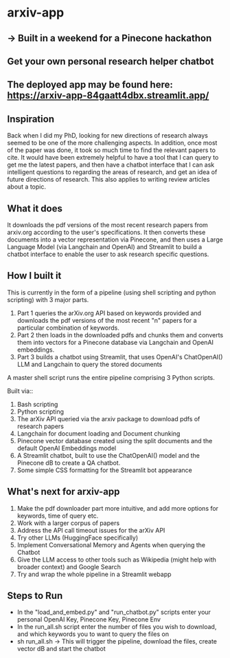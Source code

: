 # arxiv-app 

## -> Built in a weekend for a Pinecone hackathon

## **Get your own personal research helper chatbot**

## The deployed app may be found here: https://arxiv-app-84gaatt4dbx.streamlit.app/

## Inspiration

Back when I did my PhD, looking for new directions of research always seemed to be one of the more challenging aspects. In addition, once most of the paper was done, it took so much time to find the relevant papers to cite. It would have been extremely helpful to have a tool that I can query to get me the latest papers, and then have a chatbot interface that I can ask intelligent questions to regarding the areas of research, and get an idea of future directions of research. This also applies to writing review articles about a topic. 

## What it does

It downloads the pdf versions of the most recent research papers from arxiv.org according to the user's specifications. It then converts these documents into a vector representation via Pinecone, and then uses a Large Language Model (via Langchain and OpenAI) and Streamlit to build a chatbot interface to enable the user to ask research specific questions. 

## How I built it

This is currently in the form of a pipeline (using shell scripting and python scripting) with 3 major parts.
1. Part 1 queries the arXiv.org API based on keywords provided and downloads the pdf versions of the most recent "n" papers for a particular combination of keywords. 
2. Part 2 then loads in the downloaded pdfs and chunks them and converts them into vectors for a Pinecone database via Langchain and OpenAI embeddings.
3. Part 3 builds a chatbot using Streamlit, that uses OpenAI's ChatOpenAI() LLM and Langchain to query the stored documents

A master shell script runs the entire pipeline comprising 3 Python scripts. 

Built via::
1. Bash scripting
2. Python scripting
3. The arXiv API queried via the arxiv package to download pdfs of research papers
4. Langchain for document loading and Document chunking
5. Pinecone vector database created using the split documents and the default OpenAI Embeddings model 
6. A Streamlit chatbot, built to use the ChatOpenAI() model and the Pinecone dB to create a QA chatbot.
7. Some simple CSS formatting for the Streamlit bot appearance 


## What's next for arxiv-app

1. Make the pdf downloader part more intuitive, and add more options for keywords, time of query etc.
2. Work with a larger corpus of papers
3. Address the API call timeout issues for the arXiv API
4. Try other LLMs (HuggingFace specifically)
5. Implement Conversational Memory and Agents when querying the Chatbot
6. Give the LLM access to other tools such as Wikipedia (might help with broader context) and Google Search
7. Try and wrap the whole pipeline in a Streamlit webapp


## Steps to Run

* In the "load_and_embed.py" and "run_chatbot.py" scripts enter your personal OpenAI Key, Pinecone Key, Pinecone Env
* In the run_all.sh script enter the number of files you wish to download, and which keywords you to want to query the files on
* sh run_all.sh -> This will trigger the pipeline, download the files, create vector dB and start the chatbot

  
